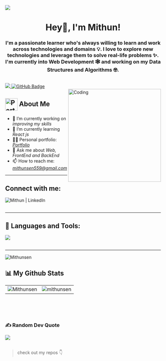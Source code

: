 <img src="https://camo.githubusercontent.com/48ec00ed4c84e771db4a1db90b56352923a8d644452a32b434d68e97006c9337/68747470733a2f2f63686b736b696c6c732e636f6d2f77702d636f6e74656e742f75706c6f6164732f323032302f30342f504e432d416e696d617465642d42616e6e6572732e676966">

<h1 align="center">Hey👋, I'm Mithun!</h1>
<h3 align="center">I'm a passionate learner who's always willing to learn and work across technologies and domains 💡. I love to explore new technologies and leverage them to solve real-life problems ✨. I'm currently into Web Development 🕸️ and working on my Data Structures and Algorithms 🤓.</h3>

<br>

<a href="https://github.com/mithunsen04/github-profile-views-counter">
    <img src="https://komarev.com/ghpvc/?username=mithunsen04">
</a>
<a href="https://github.com/mithunsen04?tab=followers"><img src="https://img.shields.io/github/followers/mithunsen04?label=Followers&style=social" alt="GitHub Badge"></a>

<br>

<img align="right" alt="Coding" width="300" src="https://miro.medium.com/max/1360/0*7Q3yvSIv_t0ioJ-Z.gif">

## <img src="https://i.postimg.cc/Wbq9jQMN/profile-logo.png" alt="Portfolio" width="40" height="40" align="center"/> About Me

- 🔭 I’m currently working on *improving my skills*
- 🌱 I’m currently learning *React js*
- 👨‍💻 Personal portfolio: *<a href="https://mithunsen04.github.io/" target="_blank">Portfolio</a>*
- 💬 Ask me about *Web, FrontEnd and BackEnd*
- 📫 How to reach me: *mithunsen559@gmail.com*
<!-- - ⚡ Fun fact *I am half finished* -->

---

## Connect with me:

<!-- <a href="https://twitter.com/karanchandekar1" target="_blank"><img align="left" alt="Karan | Twitter" src="https://skillicons.dev/icons?i=twitter" /></a> -->
<a href="https://www.linkedin.com/in/mithunsen04" target="_blank"><img align="left" alt="Mithun | LinkedIn" src="https://skillicons.dev/icons?i=linkedin" /></a>

<!-- <a href="https://www.instagram.com/karan.21.10/" target="_blank"><img align="left" alt="Karan | Instagram" src="https://skillicons.dev/icons?i=instagram" /></a> -->

<br />
<br />

---

## 🚀 Languages and Tools:

<img align="left" src="https://skillicons.dev/icons?i=html,css,js,java,react,redux,nextjs,bootstrap,materialui,nodejs,express,mongodb,git,github,postman,vscode" />

<br />
<br />

---

<p><img src="https://github-readme-streak-stats.herokuapp.com/?user=mithunsen04&theme=radical&hide_border=true" alt="Mithunsen" /></p>

## 📊 My Github Stats

<table>
  <tr>
    <td><img src="https://github-readme-stats.vercel.app/api?username=mithunsen04&show_icons=true&locale=en&theme=radical&hide_border=true" alt="Mithunsen" /></td>
    <td><img src="https://github-readme-stats.vercel.app/api/top-langs?username=mithunsen04&show_icons=true&locale=en&layout=compact&theme=radical&hide_border=true" alt="mithunsen" /></td
  </tr>
</table> 



<br>

<!-- <b>Note:</b> Top languages is only a metric of the languages my public code consists of and doesn't reflect experience or skill level. -->

<br/>
<br/>

### ✍️ Random Dev Quote
![](https://quotes-github-readme.vercel.app/api?type=horizontal&theme=radical)
<br/>
<br/>
  

>  check out my repos 👇
